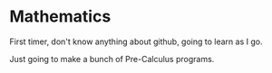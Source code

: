 # Mathematics

First timer, don't know anything about github, going to learn as I go.

Just going to make a bunch of Pre-Calculus programs.
